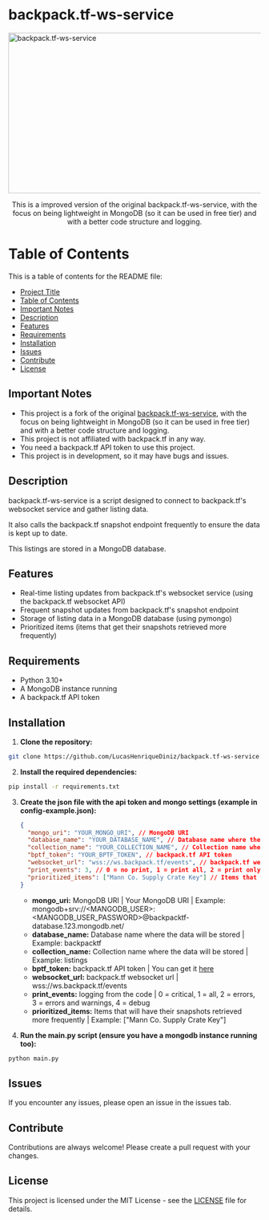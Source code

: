 # backpack.tf-ws-service

<img src="https://socialify.git.ci/LucasHenriqueDiniz/backpack.tf-ws-service/image?font=KoHo&language=1&name=1&owner=1&theme=Light" alt="backpack.tf-ws-service" width="640" height="320" />

<p align="center">This is a improved version of the original backpack.tf-ws-service, with the focus on being lightweight in MongoDB (so it can be used in free tier) and with a better code structure and logging.</p>

# Table of Contents

This is a table of contents for the README file:

- [Project Title](#project-title)
- [Table of Contents](#table-of-contents)
- [Important Notes](#important-notes)
- [Description](#Description)
- [Features](#features)
- [Requirements](#requirements)
- [Installation](#installation)
- [Issues](#issues)
- [Contribute](#contribute)
- [License](#license)

## Important Notes

- This project is a fork of the original [backpack.tf-ws-service](https://github.com/purplebarber/backpack.tf-ws-service), with the focus on being lightweight in MongoDB (so it can be used in free tier) and with a better code structure and logging.
- This project is not affiliated with backpack.tf in any way.
- You need a backpack.tf API token to use this project.
- This project is in development, so it may have bugs and issues.

## Description

backpack.tf-ws-service is a script designed to connect to backpack.tf's websocket service and gather listing data.

It also calls the backpack.tf snapshot endpoint frequently to ensure the data is kept up to date.

This listings are stored in a MongoDB database.

## Features

- Real-time listing updates from backpack.tf's websocket service (using the backpack.tf websocket API)
- Frequent snapshot updates from backpack.tf's snapshot endpoint
- Storage of listing data in a MongoDB database (using pymongo)
- Prioritized items (items that get their snapshots retrieved more frequently)

## Requirements

- Python 3.10+
- A MongoDB instance running
- A backpack.tf API token

## Installation

1. **Clone the repository:**

```bash
git clone https://github.com/LucasHenriqueDiniz/backpack.tf-ws-service.git
```

2. **Install the required dependencies:**

```bash
pip install -r requirements.txt
```

3. **Create the json file with the api token and mongo settings (example in config-example.json):**

   ```json
   {
     "mongo_uri": "YOUR_MONGO_URI", // MongoDB URI
     "database_name": "YOUR_DATABASE_NAME", // Database name where the data will be stored
     "collection_name": "YOUR_COLLECTION_NAME", // Collection name where the data will be stored
     "bptf_token": "YOUR_BPTF_TOKEN", // backpack.tf API token
     "websocket_url": "wss://ws.backpack.tf/events", // backpack.tf websocket url
     "print_events": 3, // 0 = no print, 1 = print all, 2 = print only errors, 3 = print only errors and warnings
     "prioritized_items": ["Mann Co. Supply Crate Key"] // Items that will have their snapshots retrieved more frequently
   }
   ```

   - **mongo_uri:** MongoDB URI | Your MongoDB URI | Example: mongodb+srv://<MANGODB_USER>:<MANGODB_USER_PASSWORD>@backpacktf-database.123.mongodb.net/
   - **database_name:** Database name where the data will be stored | Example: backpacktf
   - **collection_name:** Collection name where the data will be stored | Example: listings
   - **bptf_token:** backpack.tf API token | You can get it [here](https://backpack.tf/developer)
   - **websocket_url:** backpack.tf websocket url | wss://ws.backpack.tf/events
   - **print_events:** logging from the code | 0 = critical, 1 = all, 2 = errors, 3 = errors and warnings, 4 = debug
   - **prioritized_items:** Items that will have their snapshots retrieved more frequently | Example: ["Mann Co. Supply Crate Key"]

4. **Run the main.py script (ensure you have a mongodb instance running too):**

```bash
python main.py
```

## Issues

If you encounter any issues, please open an issue in the issues tab.

## Contribute

Contributions are always welcome! Please create a pull request with your changes.

## License

This project is licensed under the MIT License - see the [LICENSE](LICENSE) file for details.

